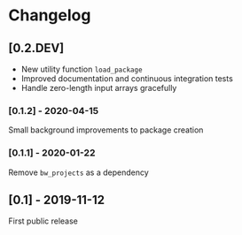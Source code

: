 # Changelog

## [0.2.DEV]

* New utility function `load_package`
* Improved documentation and continuous integration tests
* Handle zero-length input arrays gracefully

### [0.1.2] - 2020-04-15

Small background improvements to package creation

### [0.1.1] - 2020-01-22

Remove `bw_projects` as a dependency

## [0.1] - 2019-11-12

First public release
